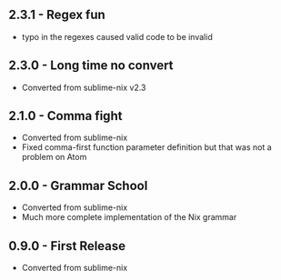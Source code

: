 ## 2.3.1 - Regex fun

- typo in the regexes caused valid code to be invalid

## 2.3.0 - Long time no convert

- Converted from sublime-nix v2.3

## 2.1.0 - Comma fight

- Converted from sublime-nix
- Fixed comma-first function parameter definition but that was not a problem on Atom

## 2.0.0 - Grammar School

- Converted from sublime-nix
- Much more complete implementation of the Nix grammar

## 0.9.0 - First Release
* Converted from sublime-nix
